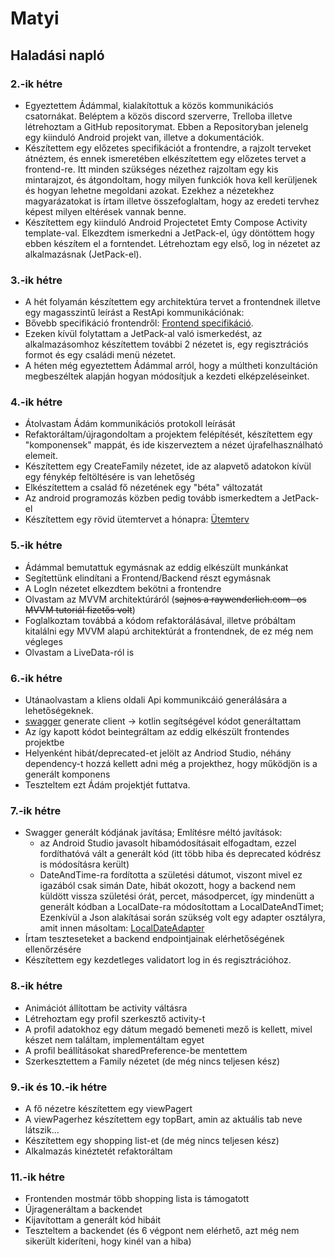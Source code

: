 # Matyi
## Haladási napló
### 2.-ik hétre

- Egyeztettem Ádámmal, kialakítottuk a közös kommunikációs csatornákat. Beléptem a közös discord szerverre, Trelloba illetve létrehoztam a GitHub repositorymat. Ebben a Repositoryban jelenelg egy kiinduló Android projekt van, illetve a dokumentációk.
- Készítettem egy előzetes specifikációt a frontendre, a rajzolt terveket átnéztem, és ennek ismeretében elkészítettem egy előzetes tervet a frontend-re. Itt minden szükséges nézethez rajzoltam egy kis mintarajzot, és átgondoltam, hogy milyen funkciók hova kell kerüljenek és hogyan lehetne megoldani azokat. Ezekhez a nézetekhez magyarázatokat is írtam illetve összefoglaltam, hogy az eredeti tervhez képest milyen eltérések vannak benne.
- Készítettem egy kiinduló Android Projectetet Emty Compose Activity template-val. Elkezdtem ismerkedni a  JetPack-el, úgy döntöttem hogy ebben készítem el a forntendet. Létrehoztam egy első, log in nézetet az alkalmazásnak (JetPack-el).

### 3.-ik hétre
- A hét folyamán készítettem egy architektúra tervet a frontendnek illetve egy magasszintű leírást a RestApi kommunikációnak: 
- Bővebb specifikáció frontendről: [Frontend specifikáció](https://github.com/Matyi98/MSc-Onlab1/blob/main/Dokument%C3%A1ci%C3%B3k/Architekt%C3%BAra_terv.md).
- Ezeken kívül folytattam a JetPack-al való ismerkedést, az alkalmazásomhoz készítettem további 2 nézetet is, egy regisztrációs formot és egy családi menü nézetet. 
- A héten még egyeztettem Ádámmal arról, hogy a múltheti konzultáción megbeszéltek alapján hogyan módosítjuk a kezdeti elképzeléseinket. 

### 4.-ik hétre
- Átolvastam Ádám kommunikációs protokoll leírását
- Refaktoráltam/újragondoltam a projektem felépítését, készítettem egy "komponensek" mappát, és ide kiszerveztem a nézet újrafelhasználható elemeit.
- Készítettem egy CreateFamily nézetet, ide az alapvető adatokon kívül egy fénykép feltöltésére is van lehetőség
- Elkészítettem a család fő nézetének egy "béta" változatát
- Az android programozás közben pedig tovább ismerkedtem a JetPack-el
- Készítettem egy rövid ütemtervet a hónapra: [Ütemterv](https://github.com/Matyi98/MSc-Onlab1/blob/main/Dokument%C3%A1ci%C3%B3k/%C3%9Ctemterv.md)

### 5.-ik hétre
- Ádámmal bemutattuk egymásnak az eddig elkészült munkánkat
- Segítettünk elindítani a Frontend/Backend részt egymásnak
- A LogIn nézetet elkezdtem bekötni a frontendre
- Olvastam az MVVM architektúráról (~~sajnos a raywenderlich.com -os MVVM tutoriál fizetős volt~~)
- Foglalkoztam továbbá a kódom refaktorálásával, illetve próbáltam kitalálni egy MVVM alapú architektúrát a frontendnek, de ez még nem végleges
- Olvastam a LiveData-ról is

### 6.-ik hétre
- Utánaolvastam a kliens oldali Api kommunikcáió generálására a lehetőségeknek.
- [swagger](https://editor.swagger.io/) generate client -> kotlin segítségével kódot generáltattam
- Az így kapott kódot beintegráltam az eddig elkészült frontendes projektbe
- Helyenként hibát/deprecated-et jelölt az Andriod Studio, néhány dependency-t hozzá kellett adni még a projekthez, hogy működjön is a generált komponens
- Teszteltem ezt Ádám projektjét futtatva. 

### 7.-ik hétre
- Swagger generált kódjának javítása;
  Említésre méltó javítások: 
  - az Android Studio javasolt hibamódosításait elfogadtam, ezzel fordíthatóvá vált a generált kód (itt több hiba és deprecated kódrész is módosításra került)
  - DateAndTime-ra fordította a születési dátumot, viszont mivel ez igazából csak simán Date, hibát okozott, hogy a backend nem küldött vissza születési órát, percet, másodpercet, így mindenütt a generált kódban a LocalDate-ra módosítottam a LocalDateAndTimet; Ezenkívül a Json alakításai során szükség volt egy adapter osztályra, amit innen másoltam: [LocalDateAdapter](https://stackoverflow.com/questions/57972766/java-lang-illegalargumentexception-platform-class-java-time-localdatetime-with)
- Írtam teszteseteket a backend endpointjainak elérhetőségének ellenőrzésére
- Készítettem egy kezdetleges validatort log in és regisztrációhoz. 
  
### 8.-ik hétre
- Animációt állítottam be activity váltásra
- Létrehoztam egy profil szerkesztő activity-t
- A profil adatokhoz egy dátum megadó bemeneti mező is kellett, mivel készet nem találtam, implementáltam egyet
- A profil beállításokat sharedPreference-be mentettem
- Szerkesztettem a Family nézetet (de még nincs teljesen kész)

### 9.-ik és 10.-ik hétre
- A fő nézetre készítettem egy viewPagert
- A viewPagerhez készítettem egy topBart, amin az aktuális tab neve látszik...
- Készítettem egy shopping list-et (de még nincs teljesen kész)
- Alkalmazás kinéztetét refaktoráltam 
### 11.-ik hétre
- Frontenden mostmár több shopping lista is támogatott
- Újrageneráltam a backendet
- Kijavítottam a generált kód hibáit
- Teszteltem a backendet (és 6 végpont nem elérhető, azt még nem sikerült kideríteni, hogy kinél van a hiba)
